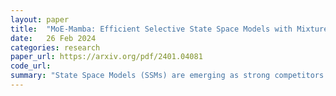 ```yaml
---
layout: paper
title:  "MoE-Mamba: Efficient Selective State Space Models with Mixture of Experts"
date:   26 Feb 2024
categories: research
paper_url: https://arxiv.org/pdf/2401.04081
code_url: 
summary: "State Space Models (SSMs) are emerging as strong competitors in sequential modeling, challenging Transformers. Integrating Mixture of Experts (MoE) has enhanced Transformer-based models, including cutting-edge open models. We suggest combining SSMs with MoE to further unlock their scaling potential. Our model, MoE-Mamba, based on the SSM model Mamba, exceeds the performance of both Mamba and traditional Transformer-MoE models. Notably, MoE-Mamba achieves Mamba's performance with 2.35 times fewer training steps, maintaining Mamba's inference advantages over Transformers."
---
```


